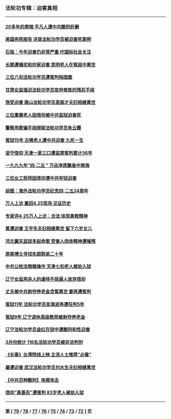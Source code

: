### 法轮功专辑：迫害真相
---
#### [20多年的黑暗 平凡人遭中共酷刑折磨](../../pages/nf4379/n13997976.md?05180430) 
#### [美国务院报告 详录法轮功学员被迫害死案例](../../pages/nf4379/n13997752.md?05180430) 
#### [石铭：今年迫害仍非常严重 吁国际社会关注](../../pages/nf4379/n13996099.md?05180430) 
#### [长期遭骚扰和抄家迫害 昆明老人在冤屈中离世](../../pages/nf4379/n13990487.md?05180430) 
#### [三位八旬法轮功学员遭冤判陷囹圄](../../pages/nf4379/n13988869.md?05180430) 
#### [甘肃女监强迫法轮功学员放弃修炼的残忍手段](../../pages/nf4379/n13988053.md?05180430) 
#### [饱受迫害 唐山法轮功学员高振才夫妇相继离世](../../pages/nf4379/n13987209.md?05180430) 
#### [三位耄耋老人因信仰被中共监狱迫害死](../../pages/nf4379/n13986618.md?05180430) 
#### [警察用欺骗手段绑架法轮功学员朱云霞](../../pages/nf4379/n13985959.md?05180430) 
#### [冤狱15年 古稀老人遭中共迫害 九死一生](../../pages/nf4379/n13985199.md?05180430) 
#### [坚守信仰 天津一家三口遭监禁冤判累计36年](../../pages/nf4379/n13983791.md?05180430) 
#### [一九九九年“四·二五 ” 万朵净莲飘香中南海](../../pages/nf4379/n13984266.md?05180430) 
#### [三位女工程师因信仰遭中共牢狱迫害](../../pages/nf4379/n13982891.md?05180430) 
#### [组图：海外法轮功学员纪念四‧二五24周年](../../pages/nf4379/n13979790.md?05180430) 
#### [万人上访 重回4.25现场 见证历史](../../pages/nf4379/n13979775.md?05180430) 
#### [专家评4‧25万人上访：合法 体现勇敢精神](../../pages/nf4379/n13975820.md?05180430) 
#### [累遭迫害 王宇东夫妇相继离世 留下六岁女儿](../../pages/nf4379/n13977555.md?05180430) 
#### [河北冀东监狱多起命案 受害人肉体精神遭摧残](../../pages/nf4379/n13976483.md?05180430) 
#### [旅美博士寻找失踪胞弟二十年](../../pages/nf4379/n13976318.md?05180430) 
#### [中共公检法暗箱操作 天津七旬老人被劫入狱](../../pages/nf4379/n13975097.md?05180430) 
#### [辽宁女监用非人的虐待手段逼人放弃信仰](../../pages/nf4379/n13972297.md?05180430) 
#### [丈夫被中共剥夺养老金含冤离世 妻再遭冤判](../../pages/nf4379/n13970514.md?05180430) 
#### [冤狱11年 法轮功学员吴海波再遭枉判5年](../../pages/nf4379/n13966760.md?05180430) 
#### [冤狱9年 辽宁退休高级教师被剥夺养老金](../../pages/nf4379/n13969844.md?05180430) 
#### [辽宁法轮功学员金红在狱中遭酷刑和性迫害](../../pages/nf4379/n13969049.md?05180430) 
#### [3月份统计 116名法轮功学员被非法判刑](../../pages/nf4379/n13967624.md?05180430) 
#### [《长春》台湾院线上映 主流人士推荐“必看”](../../pages/nf4379/n13967751.md?05180430) 
#### [屡遭迫害 武汉法轮功学员刘水生夫妇相继离世](../../pages/nf4379/n13965806.md?05180430) 
#### [【中共百种酷刑】电棍电击](../../pages/nf4379/n13964477.md?05180430) 
#### [信仰“真善忍”遭冤判 83岁老人被劫入狱](../../pages/nf4379/n13958286.md?05180430) 

---
#### 第 [ [79](./79.md?05180430) / [78](./78.md?05180430) / [77](./77.md?05180430) / [76](./76.md?05180430) / [75](./75.md?05180430) / [74](./74.md?05180430) / [73](./73.md?05180430) / [72](./72.md?05180430) ] 页
